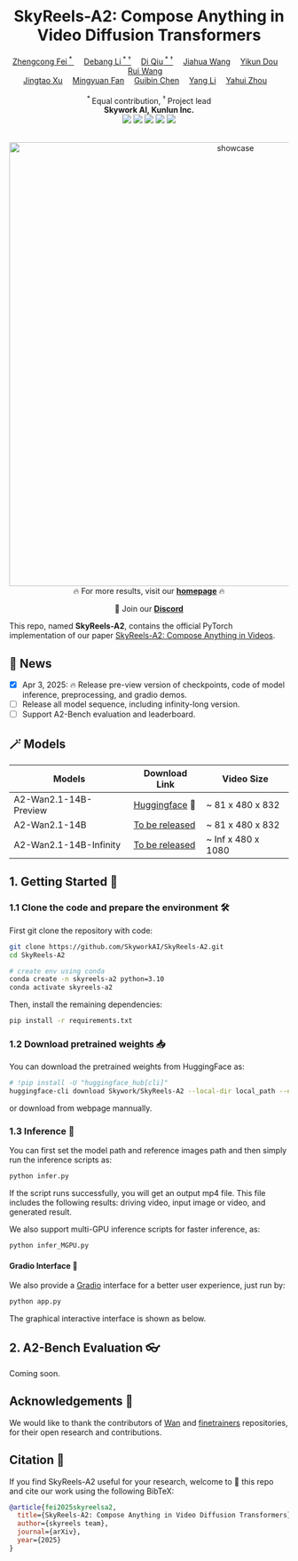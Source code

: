<h1 align="center">SkyReels-A2: Compose Anything in Video Diffusion Transformers</h1> 

<div align='center'>
    <a href='https://scholar.google.com/citations?user=_43YnBcAAAAJ&hl=zh-CN' target='_blank'>Zhengcong Fei<sup> * </sup></a>&emsp;
    <a href='https://debangli.github.io/' target='_blank'>Debang Li<sup> * &dagger;</sup></a>&emsp;
    <a href='https://scholar.google.com/citations?user=6D_nzucAAAAJ&hl=en' target='_blank'>Di Qiu<sup> * &dagger;</sup></a>&emsp;
    <a href='' target='_blank'>Jiahua Wang</a>&emsp;
    <a href='' target='_blank'>Yikun Dou</a>&emsp;
    <a href='' target='_blank'>Rui Wang</a>&emsp;
</div>

<div align='center'>
    <a href='https://scholar.google.com/citations?user=bL_o7I8AAAAJ&hl=en' target='_blank'>Jingtao Xu</a>&emsp;
    <a href='' target='_blank'>Mingyuan Fan</a>&emsp;
    <a href='https://scholar.google.com.hk/citations?hl=zh-CN&user=HukWSw4AAAAJ' target='_blank'>Guibin Chen</a>&emsp;
    <a href='' target='_blank'>Yang Li</a>&emsp;
    <a href='' target='_blank'>Yahui Zhou</a>&emsp;
</div>
<div align='center'>
    <br><sup> * </sup>Equal contribution,<sup> &dagger; </sup>Project lead
    <br><strong>Skywork AI, Kunlun Inc.</strong>
</div>


<div align="center">
  <!-- <a href='LICENSE'><img src='https://img.shields.io/badge/license-MIT-yellow'></a> -->
  <a href='https://arxiv.org'><img src='https://img.shields.io/badge/arXiv-SkyReels A2-red'></a>
  <a href='https://skyworkai.github.io/skyreels-a2.github.io/'><img src='https://img.shields.io/badge/Project-SkyReels A2-green'></a>
  <a href='https://huggingface.co/Skywork/SkyReels-A2'><img src='https://img.shields.io/badge/%F0%9F%A4%97%20Hugging%20Face-Models-blue'></a>
  <a href='https://huggingface.co/datasets/Skywork/A2-Bench'><img src='https://img.shields.io/badge/%F0%9F%A4%97%20Hugging%20Face-A2Bench-blue'></a>
  <a href='https://www.skyreels.ai'><img src='https://img.shields.io/badge/Demo-Spaces-yellow'></a>
  <br>
</div>
<br>

<p align="center">
  <img src="./assets/demo.gif" alt="showcase" width="800">
  <br>
  🔥 For more results, visit our <a href="https://skyworkai.github.io/skyreels-a2.github.io/"><strong>homepage</strong></a> 🔥
</p>

<p align="center">
    👋 Join our <a href="https://discord.gg/PwM6NYtccQ" target="_blank"><strong>Discord</strong></a> 
</p>

This repo, named **SkyReels-A2**, contains the official PyTorch implementation of our paper [SkyReels-A2: Compose Anything in Videos](https://arxiv.org).

## 🎉 News

- [x] Apr 3, 2025: 🔥 Release pre-view version of checkpoints, code of model inference, preprocessing, and gradio demos.
- [ ] Release all model sequence, including infinity-long version.
- [ ] Support A2-Bench evaluation and leaderboard.

## 🪄 Models
| Models                   | Download Link                                                                                                                                                                           | Video Size         |
|--------------------------|---------------------------------------------------------------------------------------------------------------------------------------------------------------------------------------|-----------------------------------------------------------------------------------------------|
| A2-Wan2.1-14B-Preview | [Huggingface](https://huggingface.co/Skywork/SkyReels-A2) 🤗                                                                                                                                                              | ~ 81 x 480 x 832    | 
| A2-Wan2.1-14B         | [To be released](https://github.com/SkyworkAI/SkyReels-A2)  | ~ 81 x 480 x 832    | 
| A2-Wan2.1-14B-Infinity         | [To be released](https://github.com/SkyworkAI/SkyReels-A2)  | ~ Inf x 480 x 1080   | 




## 1. Getting Started 🏁 

### 1.1 Clone the code and prepare the environment 🛠️

First git clone the repository with code: 
```bash
git clone https://github.com/SkyworkAI/SkyReels-A2.git
cd SkyReels-A2

# create env using conda
conda create -n skyreels-a2 python=3.10
conda activate skyreels-a2
```
Then, install the remaining dependencies:
```bash
pip install -r requirements.txt
```

### 1.2 Download pretrained weights 📥

You can download the pretrained weights from HuggingFace as:
```bash
# !pip install -U "huggingface_hub[cli]"
huggingface-cli download Skywork/SkyReels-A2 --local-dir local_path --exclude "*.git*" "README.md" "docs"
```
or download from webpage mannually. 


### 1.3 Inference 🚀

You can first set the model path and reference images path and then simply run the inference scripts as: 
```bash
python infer.py
```

If the script runs successfully, you will get an output mp4 file. This file includes the following results: driving video, input image or video, and generated result.


We also support multi-GPU inference scripts for faster inference, as:
```bash
python infer_MGPU.py
```


#### Gradio Interface 🤗

We also provide a [Gradio](https://huggingface.co/docs/hub/spaces-sdks-gradio) interface for a better user experience, just run by:

```bash
python app.py
```

The graphical interactive interface is shown as below.  



## 2. A2-Bench Evaluation 👓

Coming soon.



## Acknowledgements 💐

We would like to thank the contributors of [Wan](https://github.com/Wan-Video/Wan2.1) and [finetrainers](https://github.com/a-r-r-o-w/finetrainers) repositories, for their open research and contributions. 

## Citation 💖
If you find SkyReels-A2 useful for your research, welcome to 🌟 this repo and cite our work using the following BibTeX:
```bibtex
@article{fei2025skyreelsa2,
  title={SkyReels-A2: Compose Anything in Video Diffusion Transformers},
  author={skyreels team},
  journal={arXiv},
  year={2025}
}
```



